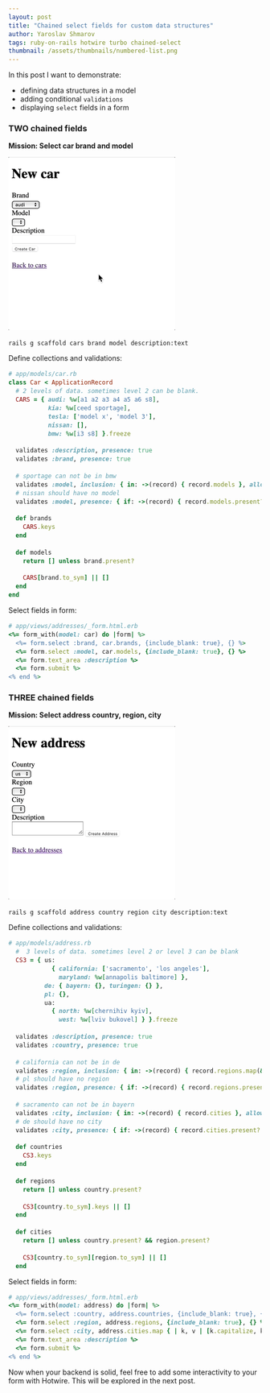 ```yaml
---
layout: post
title: "Chained select fields for custom data structures"
author: Yaroslav Shmarov
tags: ruby-on-rails hotwire turbo chained-select
thumbnail: /assets/thumbnails/numbered-list.png
---
```


In this post I want to demonstrate:
* defining data structures in a model
* adding conditional `validations`
* displaying `select` fields in a form

### TWO chained fields

**Mission: Select car brand and model**

![2-chained-fields-car-select.gif](/assets/images/2-chained-fields-car-select.gif)

```shell
rails g scaffold cars brand model description:text
```

Define collections and validations:

```ruby
# app/models/car.rb
class Car < ApplicationRecord
  # 2 levels of data. sometimes level 2 can be blank.
  CARS = { audi: %w[a1 a2 a3 a4 a5 a6 s8],
           kia: %w[ceed sportage],
           tesla: ['model x', 'model 3'],
           nissan: [],
           bmw: %w[i3 s8] }.freeze

  validates :description, presence: true
  validates :brand, presence: true

  # sportage can not be in bmw
  validates :model, inclusion: { in: ->(record) { record.models }, allow_blank: true }
  # nissan should have no model
  validates :model, presence: { if: ->(record) { record.models.present? } }

  def brands
    CARS.keys
  end

  def models
    return [] unless brand.present?

    CARS[brand.to_sym] || []
  end
end
```

Select fields in form:

```ruby
# app/views/addresses/_form.html.erb
<%= form_with(model: car) do |form| %>
  <%= form.select :brand, car.brands, {include_blank: true}, {} %>
  <%= form.select :model, car.models, {include_blank: true}, {} %>
  <%= form.text_area :description %>
  <%= form.submit %>
<% end %>
```

### THREE chained fields

**Mission: Select address country, region, city**

![3-chained-fields-address-select](/assets/images/3-chained-fields-address-select.gif)

```shell
rails g scaffold address country region city description:text
```

Define collections and validations:

```ruby
# app/models/address.rb
  #  3 levels of data. sometimes level 2 or level 3 can be blank
  CS3 = { us:
            { california: ['sacramento', 'los angeles'],
              maryland: %w[annapolis baltimore] },
          de: { bayern: {}, turingen: {} },
          pl: {},
          ua:
            { north: %w[chernihiv kyiv],
              west: %w[lviv bukovel] } }.freeze

  validates :description, presence: true
  validates :country, presence: true

  # california can not be in de
  validates :region, inclusion: { in: ->(record) { record.regions.map(&:to_s) }, allow_blank: true }
  # pl should have no region
  validates :region, presence: { if: ->(record) { record.regions.present? } }

  # sacramento can not be in bayern
  validates :city, inclusion: { in: ->(record) { record.cities }, allow_blank: true }
  # de should have no city
  validates :city, presence: { if: ->(record) { record.cities.present? } }

  def countries
    CS3.keys
  end

  def regions
    return [] unless country.present?

    CS3[country.to_sym].keys || []
  end

  def cities
    return [] unless country.present? && region.present?

    CS3[country.to_sym][region.to_sym] || []
  end
```

Select fields in form:

```ruby
# app/views/addresses/_form.html.erb
<%= form_with(model: address) do |form| %>
  <%= form.select :country, address.countries, {include_blank: true}, {} %>
  <%= form.select :region, address.regions, {include_blank: true}, {} %>
  <%= form.select :city, address.cities.map { | k, v | [k.capitalize, k] }, {include_blank: true}, {} %>
  <%= form.text_area :description %>
  <%= form.submit %>
<% end %>
```

Now when your backend is solid, feel free to add some interactivity to your form with Hotwire. This will be explored in the next post.
